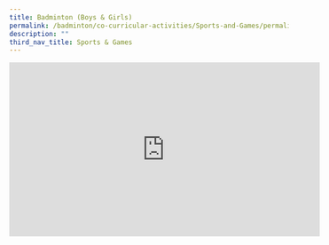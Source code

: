 ```yaml
---
title: Badminton (Boys & Girls)
permalink: /badminton/co-curricular-activities/Sports-and-Games/permalink
description: ""
third_nav_title: Sports & Games
---
```


<iframe width="560" height="315" src="https://www.youtube.com/embed/3aPqUfJOvhQ" title="YouTube video player" frameborder="0" allow="accelerometer; autoplay; clipboard-write; encrypted-media; gyroscope; picture-in-picture" allowfullscreen></iframe>